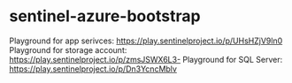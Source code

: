 # sentinel-azure-bootstrap


Playground for app serivces: https://play.sentinelproject.io/p/UHsHZjV9ln0
Playground for storage account: https://play.sentinelproject.io/p/zmsJSWX6L3- 
Playground for SQL Server: https://play.sentinelproject.io/p/Dn3YcncMblv 